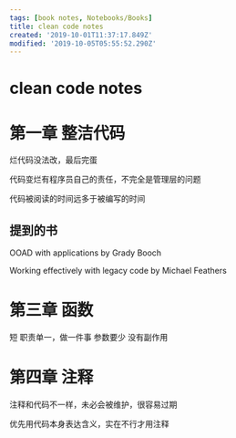 ```yaml
---
tags: [book notes, Notebooks/Books]
title: clean code notes
created: '2019-10-01T11:37:17.849Z'
modified: '2019-10-05T05:55:52.290Z'
---
```


# clean code notes

# 第一章 整洁代码

烂代码没法改，最后完蛋

代码变烂有程序员自己的责任，不完全是管理层的问题

代码被阅读的时间远多于被编写的时间

## 提到的书

OOAD with applications by Grady Booch

Working effectively with legacy code by Michael Feathers

# 第三章 函数

短
职责单一，做一件事
参数要少
没有副作用

# 第四章 注释

注释和代码不一样，未必会被维护，很容易过期

优先用代码本身表达含义，实在不行才用注释


